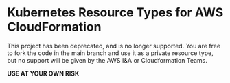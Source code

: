 # Kubernetes Resource Types for AWS CloudFormation

This project has been deprecated, and is no longer supported. You are free to fork the code in the main branch and use it as a private resource type, but no support will be given by the AWS I&A or Cloudformation Teams.

**USE AT YOUR OWN RISK**

